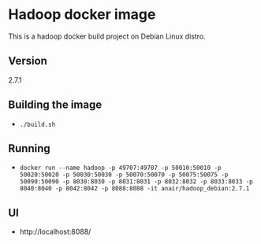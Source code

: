 # Hadoop docker image
This is a hadoop docker build project on Debian Linux distro.

## Version
2.7.1


## Building the image
- ``./build.sh``

## Running
- ``docker run --name hadoop -p 49707:49707 -p 50010:50010 -p 50020:50020 -p 50030:50030 -p 50070:50070 -p 50075:50075 -p 50090:50090 -p 8030:8030 -p 8031:8031 -p 8032:8032 -p 8033:8033 -p 8040:8040 -p 8042:8042 -p 8088:8088 -it anair/hadoop_debian:2.7.1``

## UI
- http://localhost:8088/

